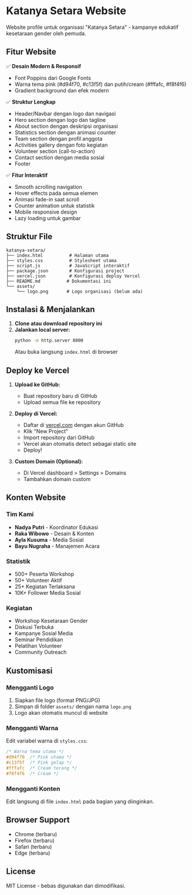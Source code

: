 # Katanya Setara Website

Website profile untuk organisasi "Katanya Setara" - kampanye edukatif kesetaraan gender oleh pemuda.

## Fitur Website

✅ **Desain Modern & Responsif**
- Font Poppins dari Google Fonts
- Warna tema pink (#d94f70, #c13f5f) dan putih/cream (#fffafc, #f8f4f6)
- Gradient background dan efek modern

✅ **Struktur Lengkap**
- Header/Navbar dengan logo dan navigasi
- Hero section dengan logo dan tagline
- About section dengan deskripsi organisasi
- Statistics section dengan animasi counter
- Team section dengan profil anggota
- Activities gallery dengan foto kegiatan
- Volunteer section (call-to-action)
- Contact section dengan media sosial
- Footer

✅ **Fitur Interaktif**
- Smooth scrolling navigation
- Hover effects pada semua elemen
- Animasi fade-in saat scroll
- Counter animation untuk statistik
- Mobile responsive design
- Lazy loading untuk gambar

## Struktur File

```
katanya-setara/
├── index.html          # Halaman utama
├── styles.css          # Stylesheet utama
├── script.js           # JavaScript interaktif
├── package.json        # Konfigurasi project
├── vercel.json         # Konfigurasi deploy Vercel
├── README.md          # Dokumentasi ini
└── assets/
    └── logo.png       # Logo organisasi (belum ada)
```

## Instalasi & Menjalankan

1. **Clone atau download repository ini**
2. **Jalankan local server:**
   ```bash
   python -m http.server 8000
   ```
   Atau buka langsung `index.html` di browser

## Deploy ke Vercel

1. **Upload ke GitHub:**
   - Buat repository baru di GitHub
   - Upload semua file ke repository

2. **Deploy di Vercel:**
   - Daftar di [vercel.com](https://vercel.com) dengan akun GitHub
   - Klik "New Project"
   - Import repository dari GitHub
   - Vercel akan otomatis detect sebagai static site
   - Deploy!

3. **Custom Domain (Optional):**
   - Di Vercel dashboard > Settings > Domains
   - Tambahkan domain custom

## Konten Website

### Tim Kami
- **Nadya Putri** - Koordinator Edukasi
- **Raka Wibowo** - Desain & Konten
- **Ayla Kusuma** - Media Sosial
- **Bayu Nugraha** - Manajemen Acara

### Statistik
- 500+ Peserta Workshop
- 50+ Volunteer Aktif
- 25+ Kegiatan Terlaksana
- 10K+ Follower Media Sosial

### Kegiatan
- Workshop Kesetaraan Gender
- Diskusi Terbuka
- Kampanye Sosial Media
- Seminar Pendidikan
- Pelatihan Volunteer
- Community Outreach

## Kustomisasi

### Mengganti Logo
1. Siapkan file logo (format PNG/JPG)
2. Simpan di folder `assets/` dengan nama `logo.png`
3. Logo akan otomatis muncul di website

### Mengganti Warna
Edit variabel warna di `styles.css`:
```css
/* Warna tema utama */
#d94f70  /* Pink utama */
#c13f5f  /* Pink gelap */
#fffafc  /* Cream terang */
#f8f4f6  /* Cream */
```

### Mengganti Konten
Edit langsung di file `index.html` pada bagian yang diinginkan.

## Browser Support
- Chrome (terbaru)
- Firefox (terbaru)
- Safari (terbaru)
- Edge (terbaru)

## License
MIT License - bebas digunakan dan dimodifikasi.
